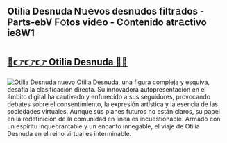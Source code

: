 ## Otilia Desnuda N𝚞𝚎vos desn𝚞dos filtr𝚊dos - Parts-ebV F𝚘tos vid𝚎o - C𝚘ntenido atr𝚊ctivo ie8W1

# <h2><a href="http://mb287f.tromn.icu/?c=Otilia+Desnuda">🔗👉👉👉 Otilia Desnuda 🔗🔗</a></h2>

[![Otilia Desnuda nuevo](https://i.imgur.com/pEAQMta.gif)](http://mb287f.tromn.icu/?c=Otilia+Desnuda)
Otilia Desnuda, una figura compleja y esquiva, desafía la clasificación directa. Su innovadora autopresentación en el ámbito digital ha cautivado y enfurecido a sus seguidores, provocando debates sobre el consentimiento, la expresión artística y la esencia de las sociedades virtuales. Aunque sus planes futuros no están claros, su papel en la redefinición de la comunidad en línea es incuestionable. Armado con un espíritu inquebrantable y un encanto innegable, el viaje de Otilia Desnuda en el reino virtual es interminable.
